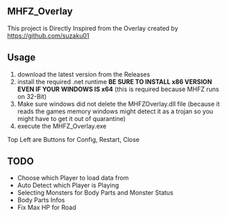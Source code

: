 ## MHFZ_Overlay

This project is Directly Inspired from the Overlay created by https://github.com/suzaku01


## Usage

1. download the latest version from the Releases
2. install the required .net runtime 
  **BE SURE TO INSTALL x86 VERSION EVEN IF YOUR WINDOWS IS x64** 
  (this is required because MHFZ runs on 32-Bit)
3. Make sure windows did not delete the MHFZOverlay.dll file (because it reads the games memory windows might detect it as a trojan so you might have to get it out of quarantine)
5. execute the MHFZ_Overlay.exe

Top Left are Buttons for Config, Restart, Close

## TODO

- Choose which Player to load data from
- Auto Detect which Player is Playing
- Selecting Monsters for Body Parts and Monster Status
- Body Parts Infos
- Fix Max HP for Road
